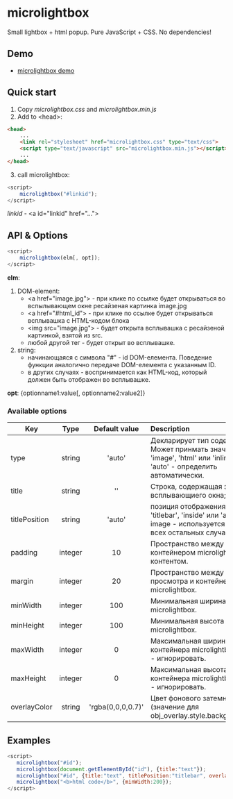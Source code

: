 # microlightbox
Small lightbox + html popup. Pure JavaScript + CSS. No dependencies!

## Demo

* [microlightbox demo](http://kyberprizrak.ru/microlightbox/test.html)

## Quick start

1) Copy *microlightbox.css* and *microlightbox.min.js*
2) Add to &lt;head&gt;:

```html
<head>
    ...
    <link rel="stylesheet" href="microlightbox.css" type="text/css">
    <script type="text/javascript" src="microlightbox.min.js"></script>
    ...
</head>
```
3) call microlightbox:
```js
<script>
    microlightbox("#linkid");
</script>
```
*linkid* - &lt;a id="linkid" href="..."&gt;

## API & Options

```js
<script>
    microlightbox(elm[, opt]);
</script>
```
**elm**:
1. DOM-element:
   * &lt;a href="image.jpg"&gt; - при клике по ссылке будет открываться во вспылывающем окне ресайзеная картинка image.jpg
   * &lt;a href="#html_id"&gt; - при клике по ссылке будет открываться всплывашка с HTML-кодом блока <div id="html_id">
   * &lt;img src="image.jpg"&gt; - будет открыта всплывашка с ресайзеной картинкой, взятой из src.
   * любой другой тег - будет открыт во всплывашке.
2. string:
   * начинающаяся с символа "#" - id DOM-елемента. Поведение функции аналогично передаче DOM-елемента с указанным ID.
   * в других случаях - воспринимается как HTML-код, который должен быть отображен во всплывашке.

**opt**: {optionname1:value[, optionname2:value2]}

### Available options
| Key           |  Type   | Default value     | Description      |
| ------------- |:-------:|:-----------------:| :----------------|
| type          | string  | 'auto'            | Декларирует тип содержимого. Может принмать значения: 'auto', 'image', 'html' или 'inline'. Если 'auto' - определить автоматически. |
| title         | string  | ''                | Строка, содержащая заловок всплывающиего окна; |
| titlePosition | string  | 'auto'            | позиция отображения title: 'titlebar', 'inside' или 'auto' (для image - используется inside, во всех остальных случаях - titlebar) |
| padding       | integer | 10                | Пространство между контейнером microlightbox и контентом. |
| margin        | integer | 20                | Пространство между областью просмотра и контейнером microlightbox. |
| minWidth      | integer | 100               | Минимальная ширина контейнера microlightbox. |
| minHeight     | integer | 100               | Минимальная высота контейнера microlightbox. |
| maxWidth      | integer | 0                 | Максимальная ширина контейнера microlightbox. Если 0 - игнорировать. |
| maxHeight     | integer | 0                 | Максимальная высота контейнера microlightbox. Если 0 - игнорировать. |
| overlayColor  | string  | 'rgba(0,0,0,0.7)' | Цвет фонового затемнения (значение для obj_overlay.style.backgroundColor). |

 
 ## Examples
 
 ```js
<script>
    microlightbox("#id");
    microlightbox(document.getElementById("id"), {title:"text"});
    microlightbox("#id", {title:"text", titlePosition:"titlebar", overlayColor:''});
    microlightbox("<b>html code</b>", {minWidth:200});    
</script>
```
